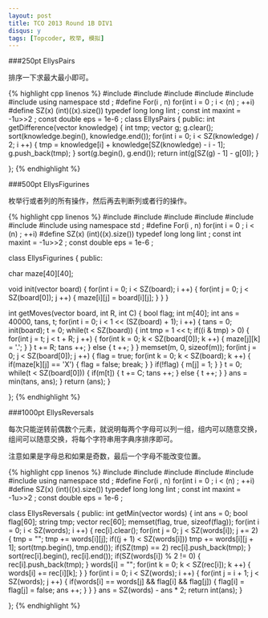 ```yaml
---
layout: post
title: TCO 2013 Round 1B DIV1
disqus: y
tags: [Topcoder, 枚举, 模拟]
---
```


###250pt EllysPairs

排序一下求最大最小即可。

{% highlight cpp linenos %}
#include <cstdio>
#include <iostream>
#include <cstring>
#include <algorithm>
#include <cmath>
#include <vector>
using namespace std ;
#define For(i , n) for(int i = 0 ; i < (n) ; ++i)
#define SZ(x)  (int)((x).size())
typedef long long lint ;
const int maxint = -1u>>2 ;
const double eps = 1e-6 ; 
class EllysPairs
{
public:
int getDifference(vector <int> knowledge)
{
    int tmp;
    vector <int> g;
    g.clear();
    sort(knowledge.begin(), knowledge.end());
    for(int i = 0; i < SZ(knowledge) / 2; i ++) {
        tmp = knowledge[i] + knowledge[SZ(knowledge) - i - 1];
        g.push_back(tmp);
    }
    sort(g.begin(), g.end());
    return int(g[SZ(g) - 1] - g[0]);
}

};
{% endhighlight %}

###500pt EllysFigurines

枚举行或者列的所有操作，然后再去判断列或者行的操作。

{% highlight cpp linenos %}
#include <cstdio>
#include <iostream>
#include <cstring>
#include <algorithm>
#include <cmath>
#include <vector>
#include <queue>
using namespace std ;
#define For(i , n) for(int i = 0 ; i < (n) ; ++i)
#define SZ(x)  (int)((x).size())
typedef long long lint ;
const int maxint = -1u>>2 ;
const double eps = 1e-6 ;

class EllysFigurines
{
public:
 
char maze[40][40];

void init(vector <string> board) {
    for(int i = 0; i < SZ(board); i ++) {
        for(int j = 0; j < SZ(board[0]); j ++) {
            maze[i][j] = board[i][j];
        }
    }
}

int getMoves(vector <string> board, int R, int C) {
    bool flag;
    int m[40]; 
    int ans = 40000, tans, t;
    for(int i = 0; i < 1 << (SZ(board) + 1); i ++) {
        tans = 0;
        init(board);
        t = 0;
        while(t < SZ(board)) {
            int tmp = 1 << t;
            if((i & tmp) > 0) {
                for(int j = t; j < t + R; j ++) {
                    for(int k = 0; k < SZ(board[0]); k ++) {
                        maze[j][k] = '.';
                    }
                }
                t += R;
                tans ++;
            } 
            else {
                t ++;
            }
        }
        memset(m, 0, sizeof(m));
        for(int j = 0; j < SZ(board[0]); j ++) {
            flag = true;
            for(int k = 0; k < SZ(board); k ++) {
                if(maze[k][j] == 'X') {
                    flag = false;
                    break;
                }
            }
            if(!flag) {
                m[j] = 1;
            }
        }
        t = 0;
        while(t < SZ(board[0])) {
            if(m[t]) {
                t += C;
                tans ++;
            }
            else {
                t ++;
            }
        }
        ans = min(tans, ans);
    }
    return (ans);
}

};
{% endhighlight %}

###1000pt EllysReversals

每次只能逆转前偶数个元素，就说明每两个字母可以列一组，组内可以随意交换，组间可以随意交换，将每个字符串用字典序排序即可。

注意如果是字母总和如果是奇数，最后一个字母不能改变位置。

{% highlight cpp linenos %}
#include <cstdio>
#include <iostream>
#include <cstring>
#include <algorithm>
#include <cmath>
#include <vector>
using namespace std ;
#define For(i , n) for(int i = 0 ; i < (n) ; ++i)
#define SZ(x)  (int)((x).size())
typedef long long lint ;
const int maxint = -1u>>2 ;
const double eps = 1e-6 ; 

class EllysReversals
{
public:
int getMin(vector <string> words)
{
    int ans = 0;
    bool flag[60];
    string tmp;
    vector <string> rec[60];
    memset(flag, true, sizeof(flag));
    for(int i = 0; i < SZ(words); i ++) {
        rec[i].clear();
        for(int j = 0; j < SZ(words[i]); j += 2) { 
            tmp = "";
            tmp += words[i][j];
            if((j + 1) < SZ(words[i]))
                tmp += words[i][j + 1];
            sort(tmp.begin(), tmp.end());
            if(SZ(tmp) == 2)
                rec[i].push_back(tmp);
        }
        sort(rec[i].begin(), rec[i].end());
        if(SZ(words[i]) % 2 != 0) {
            rec[i].push_back(tmp);
        }
        words[i] = "";
        for(int k = 0; k < SZ(rec[i]); k ++) {
            words[i] += rec[i][k];
        }
    }
    for(int i = 0; i < SZ(words); i ++) {
        for(int j = i + 1; j < SZ(words); j ++) {
            if(words[i] == words[j] && flag[i] && flag[j]) {
                flag[i] = flag[j] = false;
                ans ++;
            }
        }
    }
    ans = SZ(words) - ans * 2;
    return int(ans);
}

};
{% endhighlight %}

